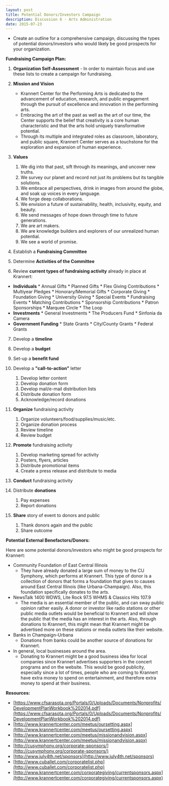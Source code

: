 ```yaml
---
layout: post
title: Potential Donors/Investors Campaign
description: Discussion 6 - Arts Administration
date: 2015-07-23
---
```


* Create an outline for a comprehensive campaign, discussing the types of potential donors/investors who would likely be good prospects for your organization.

<!--more-->

**Fundraising Campaign Plan:**

1.  **Organization Self-Assessment** - In order to maintain focus and use these lists to create a campaign for fundraising.
2.  **Mission and Vision**
    * Krannert Center for the Performing Arts is dedicated to the advancement of education, research, and public engagement through the pursuit of excellence and innovation in the performing arts.
    * Embracing the art of the past as well as the art of our time, the Center supports the belief that creativity is a core human characteristic and that the arts hold uniquely transformative potential.
    * Through its multiple and integrated roles as classroom, laboratory, and public square, Krannert Center serves as a touchstone for the exploration and expansion of human experience.

3.  **Values**
    1. We dig into that past, sift through its meanings, and uncover new truths.
    2. We survey our planet and record not just its problems but its tangible solutions.
    3. We embrace all perspectives, drink in images from around the globe, and soak up voices in every language.
    4. We forge deep collaborations.
    5. We envision a future of sustainability, health, inclusivity, equity, and beauty.
    6. We send messages of hope down through time to future generations.
    7. We are art makers.
    8. We are knowledge builders and explorers of our unrealized human potential.
    9. We see a world of promise.
    
4.  Establish a **Fundraising Committee**

5.  Determine **Activities of the Committee**

6.  Review **current types of fundraising activity** already in place at Krannert:
   * **Individuals**
         * Annual Gifts
         * Planned Gifts
         * Flex Giving Contributions
         * Multiyear Pledges
         * Honorary/Memorial Gifts
         * Corporate Giving
         * Foundation Giving
         * University Giving
         * Special Events
         * Fundraising Events
         * Matching Contributions
         * Sponsorship Contributions
         * Patron Sponsorships
         * Marquee Circle
         * The Loop
   * **Investments**
         * General Investments
         * The Producers Fund
         * Sinfonia da Camera
   * **Government Funding**
         * State Grants
         * City/County Grants
         * Federal Grants
      
7.  Develop a **timeline**

8.  Develop a **budget**

9.  Set-up a **benefit fund**

10.  Develop a **"call-to-action"** letter
      1. Develop letter content
      2. Develop donation form
      3. Develop mail/e-mail distribution lists
      4. Distribute donation form
      5. Acknowledge/record donations

11.  **Organize** fundraising activity
      1. Organize volunteers/food/supplies/music/etc.
      2. Organize donation process
      3. Review timeline
      4. Review budget

12.  **Promote** fundraising activity
      1. Develop marketing spread for activity
      2. Posters, flyers, articles
      3. Distribute promotional items
      4. Create a press release and distribute to media

13.  **Conduct** fundraising activity

14.  Distribute **donations**
      1. Pay expenses
      2. Report donations

15.  **Share** story of event to donors and public
      1. Thank donors again and the public
      2. Share outcome

**Potential External Benefactors/Donors:**

Here are some potential donors/investors who might be good prospects for Krannert:
* Community Foundation of East Central Illinois
   * They have already donated a large sum of money to the CU Symphony, which performs at Krannert. This type of donor is a collection of donors that forms a foundation that gives to causes around East Central Illinois (like Urbana-Champaign). Also, this foundation specifically donates to the arts.
* NewsTalk 1400 WDWS, Lite Rock 97.5 WHMS & Classics Hits 107.9
   * The media is an essential member of the public, and can sway public opinion rather easily. A donor or investor like radio stations or other public media outlets would be beneficial to Krannert and will show the public that the media has an interest in the arts. Also, through donations to Krannert, this might mean that Krannert might be advertised more on these stations or media outlets like their website.
* Banks in Champaign-Urbana
   * Donations from banks could be another source of donations for Krannert.
* In general, local businesses around the area.
   * Donating to Krannert might be a good business idea for local companies since Krannert advertises supporters in the concert programs and on the website. This would be good publicity, especially since a lot of times, people who are coming to Krannert have extra money to spend on entertainment, and therefore extra money to spend at their business.

**Resources:**
*   [https://www.cfsarasota.org/Portals/0/Uploads/Documents/Nonprofits/DevelopmentPlanWorkbook%202014.pdf](https://www.cfsarasota.org/Portals/0/Uploads/Documents/Nonprofits/DevelopmentPlanWorkbook%202014.pdf)
*   [http://www.krannertcenter.com/meetus/oursetting.aspx](http://www.krannertcenter.com/meetus/oursetting.aspx)
*   [http://www.krannertcenter.com/meetus/missionandvision.aspx](http://www.krannertcenter.com/meetus/missionandvision.aspx)
*   [http://cusymphony.org/corporate-sponsors/](http://cusymphony.org/corporate-sponsors/)
*   [http://www.july4th.net/sponsors](http://www.july4th.net/sponsors)
*   [http://www.cuballet.com/corporatelist.php](http://www.cuballet.com/corporatelist.php)
*   [http://www.krannertcenter.com/corporategiving/currentsponsors.aspx](http://www.krannertcenter.com/corporategiving/currentsponsors.aspx)
